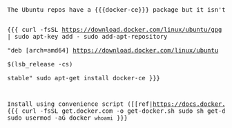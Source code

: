 <div title="Docker Install Ubuntu" creator="YourName" modifier="YourName" created="201710160322" modified="201811162347" changecount="12">
<pre>The Ubuntu repos have a {{{docker-ce}}} package but it isn't typically the latest version, so use the docker repo

{{{
curl -fsSL https://download.docker.com/linux/ubuntu/gpg | sudo apt-key add -
sudo add-apt-repository \
   &quot;deb [arch=amd64] https://download.docker.com/linux/ubuntu \
   $(lsb_release -cs) \
   stable&quot;
sudo apt-get install docker-ce
}}}









Install using convenience script ([[ref|https://docs.docker.com/engine/installation/linux/docker-ce/ubuntu/#install-using-the-convenience-script]])
{{{
curl -fsSL get.docker.com -o get-docker.sh
sudo sh get-docker.sh
sudo usermod -aG docker `whoami`
}}}


</pre>
</div>
